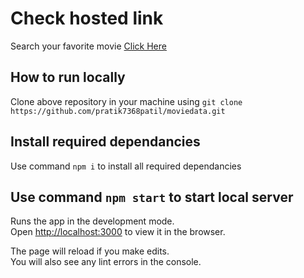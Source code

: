 # Check hosted link
Search your favorite movie [Click Here](https://moviedata.netlify.app/)

## How to run locally

Clone above repository in your machine using
`git clone https://github.com/pratik7368patil/moviedata.git`

## Install required dependancies

Use command `npm i` to install all required dependancies

## Use command `npm start` to start local server

Runs the app in the development mode.\
Open [http://localhost:3000](http://localhost:3000) to view it in the browser.

The page will reload if you make edits.\
You will also see any lint errors in the console.
